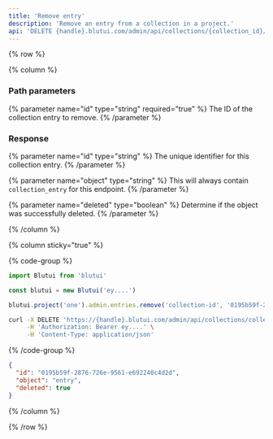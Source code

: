 ```yaml
---
title: 'Remove entry'
description: 'Remove an entry from a collection in a project.'
api: 'DELETE {handle}.blutui.com/admin/api/collections/{collection_id}/entries/{id}'
---
```


{% row %}

{% column %}
### Path parameters

{% parameter name="id" type="string" required="true" %}
The ID of the collection entry to remove.
{% /parameter %}

### Response

{% parameter name="id" type="string" %}
The unique identifier for this collection entry.
{% /parameter %}

{% parameter name="object" type="string" %}
This will always contain `collection_entry` for this endpoint.
{% /parameter %}

{% parameter name="deleted" type="boolean" %}
Determine if the object was successfully deleted.
{% /parameter %}

{% /column %}

{% column sticky="true" %}

{% code-group %}

```ts {% process=false filename="Node.js" %}
import Blutui from 'blutui'

const blutui = new Blutui('ey....')

blutui.project('one').admin.entries.remove('collection-id', '0195b59f-2876-726e-9561-e692240c4d2d')
```

```bash {% process=false filename="cURL" %}
curl -X DELETE 'https://{handle}.blutui.com/admin/api/collections/collection-id/entries/0195b59f-2876-726e-9561-e692240c4d2d' \
     -H 'Authorization: Bearer ey....' \
     -H 'Content-Type: application/json'
```

{% /code-group %}

```json {% process=false filename="Response" %}
{
  "id": "0195b59f-2876-726e-9561-e692240c4d2d",
  "object": "entry",
  "deleted": true
}
```

{% /column %}

{% /row %}
